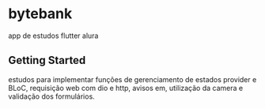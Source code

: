 # bytebank

app de estudos flutter alura

## Getting Started

estudos para implementar funções de gerenciamento de estados provider e BLoC, requisição web com dio e http, avisos em, utilização da camera e validação dos formulários.
